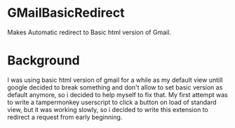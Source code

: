 # GMailBasicRedirect
Makes Automatic redirect to Basic html version of Gmail.

# Background
I was using basic html version of gmail for a while as my default view untill google decided to break something and don't allow to set basic version as default anymore, so i decided to help myself to fix that.
My first attempt was to write a tampermonkey userscript to click a button on load of standard view, but it was working slowly, so i decided to write this extension to redirect a request from early beginning.